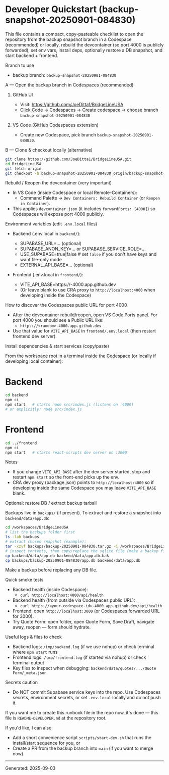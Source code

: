 # Developer Quickstart (backup-snapshot-20250901-084830)

This file contains a compact, copy-pasteable checklist to open the repository from the backup snapshot branch in a Codespace (recommended) or locally, rebuild the devcontainer (so port 4000 is publicly forwarded), set env vars, install deps, optionally restore a DB snapshot, and start backend + frontend.

Branch to use

- backup branch: `backup-snapshot-20250901-084830`

A — Open the backup branch in Codespaces (recommended)

1. GitHub UI
   - Visit: https://github.com/JoeDitta1/BridgeLineUSA
   - Click Code → Codespaces → Create codespace → choose branch `backup-snapshot-20250901-084830`

2. VS Code (GitHub Codespaces extension)
   - Create new Codespace, pick branch `backup-snapshot-20250901-084830`.

B — Clone & checkout locally (alternative)

```bash
git clone https://github.com/JoeDitta1/BridgeLineUSA.git
cd BridgeLineUSA
git fetch origin
git checkout -b backup-snapshot-20250901-084830 origin/backup-snapshot-20250901-084830
```

Rebuild / Reopen the devcontainer (very important)

- In VS Code (inside Codespace or local Remote-Containers):
  - Command Palette → `Dev Containers: Rebuild Container` (or `Reopen in Container`).
- This applies `devcontainer.json` (it includes `forwardPorts: [4000]`) so Codespaces will expose port 4000 publicly.

Environment variables (edit `.env.local` files)

- Backend (.env.local in `backend/`):
  - SUPABASE_URL=... (optional)
  - SUPABASE_ANON_KEY=... or SUPABASE_SERVICE_ROLE=...
  - USE_SUPABASE=true|false  # set `false` if you don't have keys and want file-only mode
  - EXTERNAL_API_BASE=... (optional)

- Frontend (.env.local in `frontend/`):
  - VITE_API_BASE=https://<your-codespace-id>-4000.app.github.dev
  - (Or leave blank to use CRA proxy to `http://localhost:4000` when developing inside the Codespace)

How to discover the Codespaces public URL for port 4000

- After the devcontainer rebuild/reopen, open VS Code Ports panel. For port 4000 you should see a Public URL like:
  - `https://<random>-4000.app.github.dev`
- Use that value for `VITE_API_BASE` in `frontend/.env.local` (then restart frontend dev server).

Install dependencies & start services (copy/paste)

From the workspace root in a terminal inside the Codespace (or locally if developing local container):

# Backend
```bash
cd backend
npm ci
npm start   # starts node src/index.js (listens on :4000)
# or explicitly: node src/index.js
```

# Frontend
```bash
cd ../frontend
npm ci
npm start   # starts react-scripts dev server on :3000
```

Notes
- If you change `VITE_API_BASE` after the dev server started, stop and restart `npm start` so the front-end picks up the env.
- CRA dev proxy (package.json) points to `http://localhost:4000` so if developing inside the same Codespace you may leave `VITE_API_BASE` blank.

Optional: restore DB / extract backup tarball

Backups live in `backups/` (if present). To extract and restore a snapshot into `backend/data/app.db`:

```bash
cd /workspaces/BridgeLineUSA
# list the backups folder first
ls -lah backups
# extract chosen snapshot (example):
tar -xzvf backups/backup-20250901-084830.tar.gz -C /workspaces/BridgeLineUSA/backups/backup-20250901-084830
# inspect contents, then copy/replace the sqlite file (make a backup first):
cp backend/data/app.db backend/data/app.db.bak
cp backups/backup-20250901-084830/app.db backend/data/app.db
```

Make a backup before replacing any DB file.

Quick smoke tests

- Backend health (inside Codespace):
  - `curl http://localhost:4000/api/health`
- Backend health (from outside via Codespaces public URL):
  - `curl https://<your-codespace-id>-4000.app.github.dev/api/health`
- Frontend: open `http://localhost:3000` (or Codespaces forwarded URL for 3000).
- Try Quote Form: open folder, open Quote Form, Save Draft, navigate away, reopen — form should hydrate.

Useful logs & files to check

- Backend logs: `/tmp/backend.log` (if we use nohup) or check terminal where `npm start` runs
- Frontend logs: `/tmp/frontend.log` (if started via nohup) or check terminal output
- Key files to inspect when debugging: `backend/data/quotes/.../Quote Form/_meta.json`

Secrets caution

- Do NOT commit Supabase service keys into the repo. Use Codespaces secrets, environment secrets, or set `.env.local` locally and do not push it.

If you want me to create this runbook file in the repo now, it's done — this file is `README-DEVELOPER.md` at the repository root.

If you'd like, I can also:
- Add a short convenience script `scripts/start-dev.sh` that runs the install/start sequence for you, or
- Create a PR from the backup branch into `main` (if you want to merge now).

---
Generated: 2025-09-03
